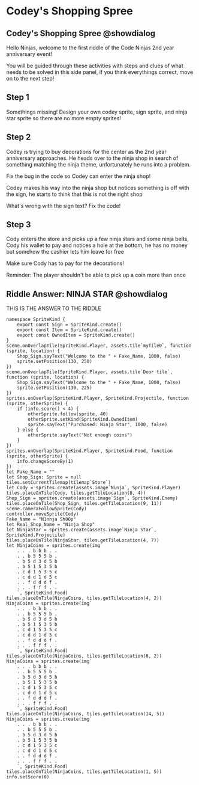 

# Codey's Shopping Spree

## Codey's Shopping Spree @showdialog
Hello Ninjas, welcome to the first riddle of the Code Ninjas 2nd year anniversary event!

You will be guided through these activities with steps and clues of what needs to be solved in this side panel, if you think everythings correct, move on to the next step!

## Step 1
Somethings missing! Design your own codey sprite, sign sprite, and ninja star sprite so there are no more empty sprites!

## Step 2
Codey is trying to buy decorations for the center as the 2nd year anniversary approaches. He heads over to the ninja shop in search of something matching the ninja theme, unfortunately he runs into a problem.

Fix the bug in the code so Codey can enter the ninja shop!

Codey makes his way into the ninja shop but notices something is off with the sign, he starts to think that this is not the right shop

What's wrong with the sign text? Fix the code!

## Step 3

Cody enters the store and picks up a few ninja stars and some ninja belts, Cody his wallet to pay and notices a hole at the bottom, he has no money but somehow the cashier lets him leave for free

Make sure Cody has to pay for the decorations!

Reminder: The player shouldn't be able to pick up a coin more than once


## Riddle Answer: NINJA STAR @showdialog
THIS IS THE ANSWER TO THE RIDDLE

```template
namespace SpriteKind {
    export const Sign = SpriteKind.create()
    export const Item = SpriteKind.create()
    export const OwnedItem = SpriteKind.create()
}
scene.onOverlapTile(SpriteKind.Player, assets.tile`myTile0`, function (sprite, location) {
    Shop_Sign.sayText("Welcome to the " + Fake_Name, 1000, false)
    sprite.setPosition(130, 250)
})
scene.onOverlapTile(SpriteKind.Player, assets.tile`Door tile`, function (sprite, location) {
    Shop_Sign.sayText("Welcome to the " + Fake_Name, 1000, false)
    sprite.setPosition(130, 225)
})
sprites.onOverlap(SpriteKind.Player, SpriteKind.Projectile, function (sprite, otherSprite) {
    if (info.score() < 4) {
        otherSprite.follow(sprite, 40)
        otherSprite.setKind(SpriteKind.OwnedItem)
        sprite.sayText("Purchased: Ninja Star", 1000, false)
    } else {
        otherSprite.sayText("Not enough coins")
    }
})
sprites.onOverlap(SpriteKind.Player, SpriteKind.Food, function (sprite, otherSprite) {
    info.changeScoreBy(1)
})
let Fake_Name = ""
let Shop_Sign: Sprite = null
tiles.setCurrentTilemap(tilemap`Store`)
let Cody = sprites.create(assets.image`Ninja`, SpriteKind.Player)
tiles.placeOnTile(Cody, tiles.getTileLocation(8, 4))
Shop_Sign = sprites.create(assets.image`Sign`, SpriteKind.Enemy)
tiles.placeOnTile(Shop_Sign, tiles.getTileLocation(9, 11))
scene.cameraFollowSprite(Cody)
controller.moveSprite(Cody)
Fake_Name = "N1nnja Sh00p"
let Real_Shop_Name = "Ninja Shop"
let NinjaStar = sprites.create(assets.image`Ninja Star`, SpriteKind.Projectile)
tiles.placeOnTile(NinjaStar, tiles.getTileLocation(4, 7))
let NinjaCoins = sprites.create(img`
    . . . b b b . . 
    . . b 5 5 5 b . 
    . b 5 d 3 d 5 b 
    . b 5 1 5 3 5 b 
    . c d 1 5 3 5 c 
    . c d d 1 d 5 c 
    . . f d d d f . 
    . . . f f f . . 
    `, SpriteKind.Food)
tiles.placeOnTile(NinjaCoins, tiles.getTileLocation(4, 2))
NinjaCoins = sprites.create(img`
    . . . b b b . . 
    . . b 5 5 5 b . 
    . b 5 d 3 d 5 b 
    . b 5 1 5 3 5 b 
    . c d 1 5 3 5 c 
    . c d d 1 d 5 c 
    . . f d d d f . 
    . . . f f f . . 
    `, SpriteKind.Food)
tiles.placeOnTile(NinjaCoins, tiles.getTileLocation(8, 2))
NinjaCoins = sprites.create(img`
    . . . b b b . . 
    . . b 5 5 5 b . 
    . b 5 d 3 d 5 b 
    . b 5 1 5 3 5 b 
    . c d 1 5 3 5 c 
    . c d d 1 d 5 c 
    . . f d d d f . 
    . . . f f f . . 
    `, SpriteKind.Food)
tiles.placeOnTile(NinjaCoins, tiles.getTileLocation(14, 5))
NinjaCoins = sprites.create(img`
    . . . b b b . . 
    . . b 5 5 5 b . 
    . b 5 d 3 d 5 b 
    . b 5 1 5 3 5 b 
    . c d 1 5 3 5 c 
    . c d d 1 d 5 c 
    . . f d d d f . 
    . . . f f f . . 
    `, SpriteKind.Food)
tiles.placeOnTile(NinjaCoins, tiles.getTileLocation(1, 5))
info.setScore(0)

```